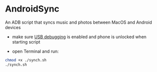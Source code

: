 # AndroidSync
An ADB script that syncs music and photos between MacOS and Android devices

- make sure [USB debugging](https://developer.android.com/studio/debug/dev-options)
is enabled and phone is unlocked when starting script

- open Terminal and run:

```bash
chmod +x ./synch.sh
./synch.sh
